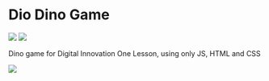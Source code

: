 # Dio Dino Game
![](https://img.shields.io/github/languages/count/Danieledias/Dino-game) ![](https://img.shields.io/github/languages/top/Danieledias/Dino-game)

Dino game for Digital Innovation One Lesson, using only JS, HTML and CSS

![](https://raw.githubusercontent.com/celso-henrique/dio-dino-game/master/example.png)

